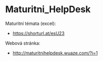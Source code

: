 # Maturitni_HelpDesk
Maturitní témata (excel):
 - https://shorturl.at/esU23


Webová stránka:
 - http://maturitnihelpdesk.wuaze.com/?i=1
